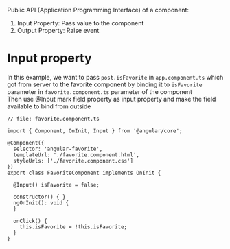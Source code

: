 Public API (Application Programming Interface) of a component:
1. Input Property: Pass value to the component
2. Output Property: Raise event

# Input property
In this example, we want to pass ```post.isFavorite``` in ```app.component.ts``` which got from server to the favorite component by binding it to ```isFavorite``` parameter in ```favorite.component.ts``` parameter of the component<br>
Then use @Input mark field property as input property and make the field available to bind from outside
```
// file: favorite.component.ts

import { Component, OnInit, Input } from '@angular/core';

@Component({
  selector: 'angular-favorite',
  templateUrl: './favorite.component.html',
  styleUrls: ['./favorite.component.css']
})
export class FavoriteComponent implements OnInit {

  @Input() isFavorite = false;
  
  constructor() { }
  ngOnInit(): void {
  }
  
  onClick() {
    this.isFavorite = !this.isFavorite;
  }
}
```
